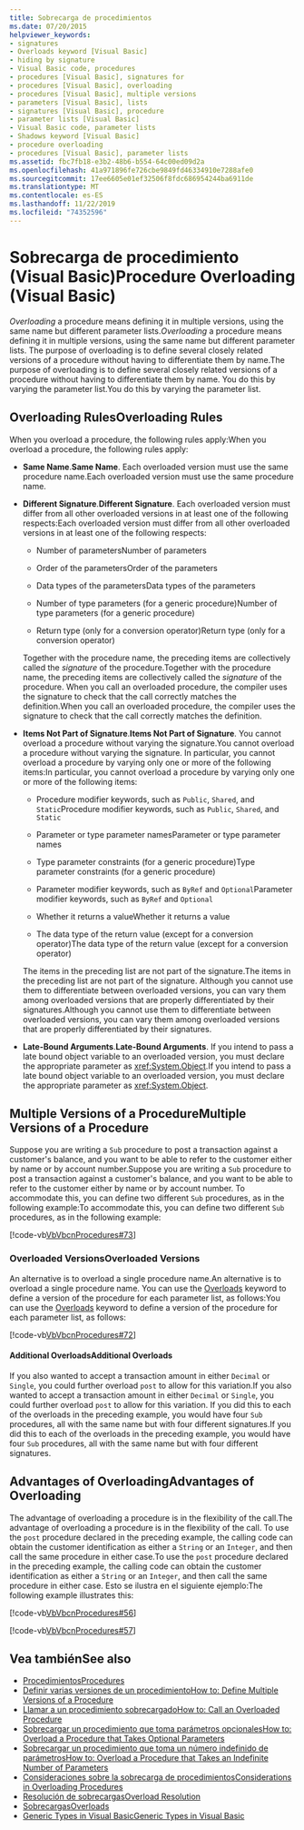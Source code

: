 ```yaml
---
title: Sobrecarga de procedimientos
ms.date: 07/20/2015
helpviewer_keywords:
- signatures
- Overloads keyword [Visual Basic]
- hiding by signature
- Visual Basic code, procedures
- procedures [Visual Basic], signatures for
- procedures [Visual Basic], overloading
- procedures [Visual Basic], multiple versions
- parameters [Visual Basic], lists
- signatures [Visual Basic], procedure
- parameter lists [Visual Basic]
- Visual Basic code, parameter lists
- Shadows keyword [Visual Basic]
- procedure overloading
- procedures [Visual Basic], parameter lists
ms.assetid: fbc7fb18-e3b2-48b6-b554-64c00ed09d2a
ms.openlocfilehash: 41a971896fe726cbe9849fd46334910e7288afe0
ms.sourcegitcommit: 17ee6605e01ef32506f8fdc686954244ba6911de
ms.translationtype: MT
ms.contentlocale: es-ES
ms.lasthandoff: 11/22/2019
ms.locfileid: "74352596"
---
```

# <a name="procedure-overloading-visual-basic"></a><span data-ttu-id="dc1cc-102">Sobrecarga de procedimiento (Visual Basic)</span><span class="sxs-lookup"><span data-stu-id="dc1cc-102">Procedure Overloading (Visual Basic)</span></span>

<span data-ttu-id="dc1cc-103">*Overloading* a procedure means defining it in multiple versions, using the same name but different parameter lists.</span><span class="sxs-lookup"><span data-stu-id="dc1cc-103">*Overloading* a procedure means defining it in multiple versions, using the same name but different parameter lists.</span></span> <span data-ttu-id="dc1cc-104">The purpose of overloading is to define several closely related versions of a procedure without having to differentiate them by name.</span><span class="sxs-lookup"><span data-stu-id="dc1cc-104">The purpose of overloading is to define several closely related versions of a procedure without having to differentiate them by name.</span></span> <span data-ttu-id="dc1cc-105">You do this by varying the parameter list.</span><span class="sxs-lookup"><span data-stu-id="dc1cc-105">You do this by varying the parameter list.</span></span>

## <a name="overloading-rules"></a><span data-ttu-id="dc1cc-106">Overloading Rules</span><span class="sxs-lookup"><span data-stu-id="dc1cc-106">Overloading Rules</span></span>

<span data-ttu-id="dc1cc-107">When you overload a procedure, the following rules apply:</span><span class="sxs-lookup"><span data-stu-id="dc1cc-107">When you overload a procedure, the following rules apply:</span></span>

- <span data-ttu-id="dc1cc-108">**Same Name**.</span><span class="sxs-lookup"><span data-stu-id="dc1cc-108">**Same Name**.</span></span> <span data-ttu-id="dc1cc-109">Each overloaded version must use the same procedure name.</span><span class="sxs-lookup"><span data-stu-id="dc1cc-109">Each overloaded version must use the same procedure name.</span></span>

- <span data-ttu-id="dc1cc-110">**Different Signature**.</span><span class="sxs-lookup"><span data-stu-id="dc1cc-110">**Different Signature**.</span></span> <span data-ttu-id="dc1cc-111">Each overloaded version must differ from all other overloaded versions in at least one of the following respects:</span><span class="sxs-lookup"><span data-stu-id="dc1cc-111">Each overloaded version must differ from all other overloaded versions in at least one of the following respects:</span></span>

  - <span data-ttu-id="dc1cc-112">Number of parameters</span><span class="sxs-lookup"><span data-stu-id="dc1cc-112">Number of parameters</span></span>

  - <span data-ttu-id="dc1cc-113">Order of the parameters</span><span class="sxs-lookup"><span data-stu-id="dc1cc-113">Order of the parameters</span></span>

  - <span data-ttu-id="dc1cc-114">Data types of the parameters</span><span class="sxs-lookup"><span data-stu-id="dc1cc-114">Data types of the parameters</span></span>

  - <span data-ttu-id="dc1cc-115">Number of type parameters (for a generic procedure)</span><span class="sxs-lookup"><span data-stu-id="dc1cc-115">Number of type parameters (for a generic procedure)</span></span>

  - <span data-ttu-id="dc1cc-116">Return type (only for a conversion operator)</span><span class="sxs-lookup"><span data-stu-id="dc1cc-116">Return type (only for a conversion operator)</span></span>

  <span data-ttu-id="dc1cc-117">Together with the procedure name, the preceding items are collectively called the *signature* of the procedure.</span><span class="sxs-lookup"><span data-stu-id="dc1cc-117">Together with the procedure name, the preceding items are collectively called the *signature* of the procedure.</span></span> <span data-ttu-id="dc1cc-118">When you call an overloaded procedure, the compiler uses the signature to check that the call correctly matches the definition.</span><span class="sxs-lookup"><span data-stu-id="dc1cc-118">When you call an overloaded procedure, the compiler uses the signature to check that the call correctly matches the definition.</span></span>

- <span data-ttu-id="dc1cc-119">**Items Not Part of Signature**.</span><span class="sxs-lookup"><span data-stu-id="dc1cc-119">**Items Not Part of Signature**.</span></span> <span data-ttu-id="dc1cc-120">You cannot overload a procedure without varying the signature.</span><span class="sxs-lookup"><span data-stu-id="dc1cc-120">You cannot overload a procedure without varying the signature.</span></span> <span data-ttu-id="dc1cc-121">In particular, you cannot overload a procedure by varying only one or more of the following items:</span><span class="sxs-lookup"><span data-stu-id="dc1cc-121">In particular, you cannot overload a procedure by varying only one or more of the following items:</span></span>

  - <span data-ttu-id="dc1cc-122">Procedure modifier keywords, such as `Public`, `Shared`, and `Static`</span><span class="sxs-lookup"><span data-stu-id="dc1cc-122">Procedure modifier keywords, such as `Public`, `Shared`, and `Static`</span></span>

  - <span data-ttu-id="dc1cc-123">Parameter or type parameter names</span><span class="sxs-lookup"><span data-stu-id="dc1cc-123">Parameter or type parameter names</span></span>

  - <span data-ttu-id="dc1cc-124">Type parameter constraints (for a generic procedure)</span><span class="sxs-lookup"><span data-stu-id="dc1cc-124">Type parameter constraints (for a generic procedure)</span></span>

  - <span data-ttu-id="dc1cc-125">Parameter modifier keywords, such as `ByRef` and `Optional`</span><span class="sxs-lookup"><span data-stu-id="dc1cc-125">Parameter modifier keywords, such as `ByRef` and `Optional`</span></span>

  - <span data-ttu-id="dc1cc-126">Whether it returns a value</span><span class="sxs-lookup"><span data-stu-id="dc1cc-126">Whether it returns a value</span></span>

  - <span data-ttu-id="dc1cc-127">The data type of the return value (except for a conversion operator)</span><span class="sxs-lookup"><span data-stu-id="dc1cc-127">The data type of the return value (except for a conversion operator)</span></span>

  <span data-ttu-id="dc1cc-128">The items in the preceding list are not part of the signature.</span><span class="sxs-lookup"><span data-stu-id="dc1cc-128">The items in the preceding list are not part of the signature.</span></span> <span data-ttu-id="dc1cc-129">Although you cannot use them to differentiate between overloaded versions, you can vary them among overloaded versions that are properly differentiated by their signatures.</span><span class="sxs-lookup"><span data-stu-id="dc1cc-129">Although you cannot use them to differentiate between overloaded versions, you can vary them among overloaded versions that are properly differentiated by their signatures.</span></span>

- <span data-ttu-id="dc1cc-130">**Late-Bound Arguments**.</span><span class="sxs-lookup"><span data-stu-id="dc1cc-130">**Late-Bound Arguments**.</span></span> <span data-ttu-id="dc1cc-131">If you intend to pass a late bound object variable to an overloaded version, you must declare the appropriate parameter as <xref:System.Object>.</span><span class="sxs-lookup"><span data-stu-id="dc1cc-131">If you intend to pass a late bound object variable to an overloaded version, you must declare the appropriate parameter as <xref:System.Object>.</span></span>

## <a name="multiple-versions-of-a-procedure"></a><span data-ttu-id="dc1cc-132">Multiple Versions of a Procedure</span><span class="sxs-lookup"><span data-stu-id="dc1cc-132">Multiple Versions of a Procedure</span></span>

<span data-ttu-id="dc1cc-133">Suppose you are writing a `Sub` procedure to post a transaction against a customer's balance, and you want to be able to refer to the customer either by name or by account number.</span><span class="sxs-lookup"><span data-stu-id="dc1cc-133">Suppose you are writing a `Sub` procedure to post a transaction against a customer's balance, and you want to be able to refer to the customer either by name or by account number.</span></span> <span data-ttu-id="dc1cc-134">To accommodate this, you can define two different `Sub` procedures, as in the following example:</span><span class="sxs-lookup"><span data-stu-id="dc1cc-134">To accommodate this, you can define two different `Sub` procedures, as in the following example:</span></span>

[!code-vb[VbVbcnProcedures#73](~/samples/snippets/visualbasic/VS_Snippets_VBCSharp/VbVbcnProcedures/VB/Class1.vb#73)]

### <a name="overloaded-versions"></a><span data-ttu-id="dc1cc-135">Overloaded Versions</span><span class="sxs-lookup"><span data-stu-id="dc1cc-135">Overloaded Versions</span></span>

<span data-ttu-id="dc1cc-136">An alternative is to overload a single procedure name.</span><span class="sxs-lookup"><span data-stu-id="dc1cc-136">An alternative is to overload a single procedure name.</span></span> <span data-ttu-id="dc1cc-137">You can use the [Overloads](../../../../visual-basic/language-reference/modifiers/overloads.md) keyword to define a version of the procedure for each parameter list, as follows:</span><span class="sxs-lookup"><span data-stu-id="dc1cc-137">You can use the [Overloads](../../../../visual-basic/language-reference/modifiers/overloads.md) keyword to define a version of the procedure for each parameter list, as follows:</span></span>

[!code-vb[VbVbcnProcedures#72](~/samples/snippets/visualbasic/VS_Snippets_VBCSharp/VbVbcnProcedures/VB/Class1.vb#72)]

#### <a name="additional-overloads"></a><span data-ttu-id="dc1cc-138">Additional Overloads</span><span class="sxs-lookup"><span data-stu-id="dc1cc-138">Additional Overloads</span></span>

<span data-ttu-id="dc1cc-139">If you also wanted to accept a transaction amount in either `Decimal` or `Single`, you could further overload `post` to allow for this variation.</span><span class="sxs-lookup"><span data-stu-id="dc1cc-139">If you also wanted to accept a transaction amount in either `Decimal` or `Single`, you could further overload `post` to allow for this variation.</span></span> <span data-ttu-id="dc1cc-140">If you did this to each of the overloads in the preceding example, you would have four `Sub` procedures, all with the same name but with four different signatures.</span><span class="sxs-lookup"><span data-stu-id="dc1cc-140">If you did this to each of the overloads in the preceding example, you would have four `Sub` procedures, all with the same name but with four different signatures.</span></span>

## <a name="advantages-of-overloading"></a><span data-ttu-id="dc1cc-141">Advantages of Overloading</span><span class="sxs-lookup"><span data-stu-id="dc1cc-141">Advantages of Overloading</span></span>

<span data-ttu-id="dc1cc-142">The advantage of overloading a procedure is in the flexibility of the call.</span><span class="sxs-lookup"><span data-stu-id="dc1cc-142">The advantage of overloading a procedure is in the flexibility of the call.</span></span> <span data-ttu-id="dc1cc-143">To use the `post` procedure declared in the preceding example, the calling code can obtain the customer identification as either a `String` or an `Integer`, and then call the same procedure in either case.</span><span class="sxs-lookup"><span data-stu-id="dc1cc-143">To use the `post` procedure declared in the preceding example, the calling code can obtain the customer identification as either a `String` or an `Integer`, and then call the same procedure in either case.</span></span> <span data-ttu-id="dc1cc-144">Esto se ilustra en el siguiente ejemplo:</span><span class="sxs-lookup"><span data-stu-id="dc1cc-144">The following example illustrates this:</span></span>

[!code-vb[VbVbcnProcedures#56](~/samples/snippets/visualbasic/VS_Snippets_VBCSharp/VbVbcnProcedures/VB/Class1.vb#56)]

[!code-vb[VbVbcnProcedures#57](~/samples/snippets/visualbasic/VS_Snippets_VBCSharp/VbVbcnProcedures/VB/Class1.vb#57)]

## <a name="see-also"></a><span data-ttu-id="dc1cc-145">Vea también</span><span class="sxs-lookup"><span data-stu-id="dc1cc-145">See also</span></span>

- [<span data-ttu-id="dc1cc-146">Procedimientos</span><span class="sxs-lookup"><span data-stu-id="dc1cc-146">Procedures</span></span>](./index.md)
- [<span data-ttu-id="dc1cc-147">Definir varias versiones de un procedimiento</span><span class="sxs-lookup"><span data-stu-id="dc1cc-147">How to: Define Multiple Versions of a Procedure</span></span>](./how-to-define-multiple-versions-of-a-procedure.md)
- [<span data-ttu-id="dc1cc-148">Llamar a un procedimiento sobrecargado</span><span class="sxs-lookup"><span data-stu-id="dc1cc-148">How to: Call an Overloaded Procedure</span></span>](./how-to-call-an-overloaded-procedure.md)
- [<span data-ttu-id="dc1cc-149">Sobrecargar un procedimiento que toma parámetros opcionales</span><span class="sxs-lookup"><span data-stu-id="dc1cc-149">How to: Overload a Procedure that Takes Optional Parameters</span></span>](./how-to-overload-a-procedure-that-takes-optional-parameters.md)
- [<span data-ttu-id="dc1cc-150">Sobrecargar un procedimiento que toma un número indefinido de parámetros</span><span class="sxs-lookup"><span data-stu-id="dc1cc-150">How to: Overload a Procedure that Takes an Indefinite Number of Parameters</span></span>](./how-to-overload-a-procedure-that-takes-an-indefinite-number-of-parameters.md)
- [<span data-ttu-id="dc1cc-151">Consideraciones sobre la sobrecarga de procedimientos</span><span class="sxs-lookup"><span data-stu-id="dc1cc-151">Considerations in Overloading Procedures</span></span>](./considerations-in-overloading-procedures.md)
- [<span data-ttu-id="dc1cc-152">Resolución de sobrecargas</span><span class="sxs-lookup"><span data-stu-id="dc1cc-152">Overload Resolution</span></span>](./overload-resolution.md)
- [<span data-ttu-id="dc1cc-153">Sobrecargas</span><span class="sxs-lookup"><span data-stu-id="dc1cc-153">Overloads</span></span>](../../../../visual-basic/language-reference/modifiers/overloads.md)
- [<span data-ttu-id="dc1cc-154">Generic Types in Visual Basic</span><span class="sxs-lookup"><span data-stu-id="dc1cc-154">Generic Types in Visual Basic</span></span>](../../../../visual-basic/programming-guide/language-features/data-types/generic-types.md)
